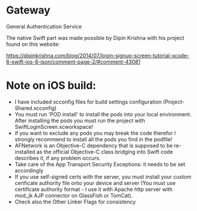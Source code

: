 # Gateway
General Authentication Service

The native Swift part was made possible by Dipin Krishna with his project found on this website:

https://dipinkrishna.com/blog/2014/07/login-signup-screen-tutorial-xcode-6-swift-ios-8-json/comment-page-2/#comment-43081

# Note on iOS build:
- I have included xcconfig files for build settings configuration (Project-Shared.xcconfig)
- You must run 'POD install' to install the pods into your local environment. After installing the pods you must run the project with SwiftLoginScreen.xcworkspace!
- if you want to exclude any pods you may break the code therefor I strongly recommend to install all the pods you find in the podfile!
- AFNetwork is an Objective-C dependency that is supposed to be re-installed as the official Objective-C class bridging into Swift code describes it, if any problem occurs. 
- Take care of the App Transport Security Exceptions: it needs to be set accordingly
- If you use self-signed certs with the server, you must install your custom cerificate authority file onto your device and server (You must use certificate authority format - I use it with Apache http server with mod_jk AJP connector on GlassFish or TomCat).
- Check also the Other Linker Flags for consistency

